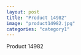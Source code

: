 ```yaml
---
layout: post
title: "Product 14982"
image: "product14982.jpg"
categories: "category1"
---
```

Product 14982
